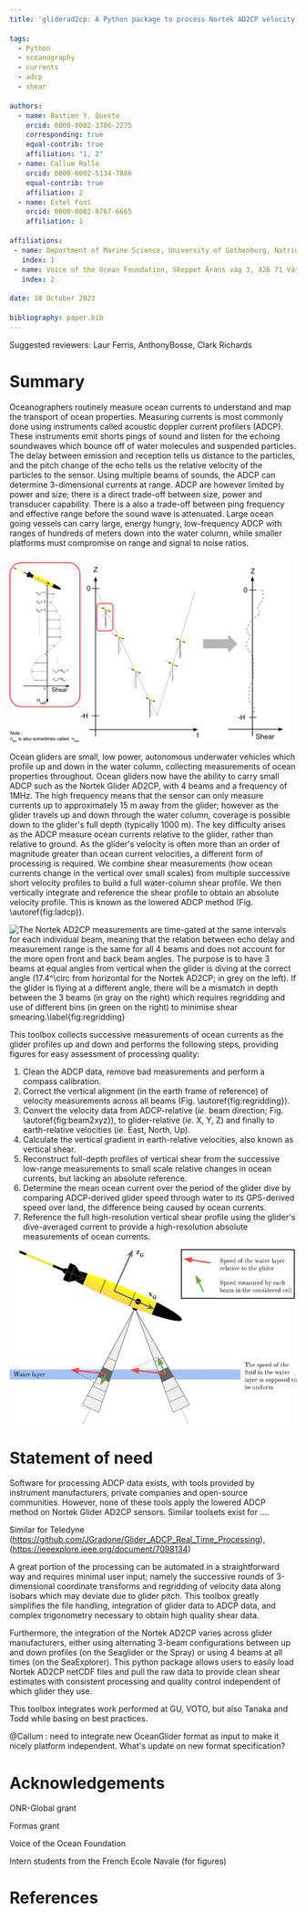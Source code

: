 ```yaml
---
title: 'gliderad2cp: A Python package to process Nortek AD2CP velocity profiles from gliders'

tags:
  - Python
  - oceanography
  - currents
  - adcp
  - shear

authors:
  - name: Bastien Y. Queste
    orcid: 0000-0002-3786-2275
    corresponding: true
    equal-contrib: true
    affiliation: "1, 2"
  - name: Callum Rollo
    orcid: 0000-0002-5134-7886
    equal-contrib: true
    affiliation: 2
  - name: Estel Font
    orcid: 0000-0002-8767-6665
    affiliation: 1

affiliations:
 - name: Department of Marine Science, University of Gothenburg, Natrium, Box 463, 405 30 Göteborg, Sweden
   index: 1
 - name: Voice of the Ocean Foundation, Skeppet Ärans väg 3, 426 71 Västra Frölunda, Sweden 
   index: 2

date: 18 October 2023

bibliography: paper.bib
---
```


Suggested reviewers: Laur Ferris, AnthonyBosse, Clark Richards

# Summary

Oceanographers routinely measure ocean currents to understand and map the transport of ocean properties. Measuring currents is most commonly done using instruments called acoustic doppler current profilers (ADCP). These instruments emit shorts pings of sound and listen for the echoing soundwaves which bounce off of water molecules and suspended particles. The delay between emission and reception tells us distance to the particles, and the pitch change of the echo tells us the relative velocity of the particles to the sensor. Using multiple beams of sounds, the ADCP can determine 3-dimensional currents at range. ADCP are however limited by power and size; there is a direct trade-off between size, power and transducer capability. There is a also a trade-off between ping frequency and effective range before the sound wave is attenuated. Large ocean going vessels can carry large, energy hungry, low-frequency ADCP with ranges of hundreds of meters down into the water column, while smaller platforms must compromise on range and signal to noise ratios.

![L-ADCP method.\label{fig:ladcp}](paper_figures/lADCP.png)

Ocean gliders are small, low power, autonomous underwater vehicles which profile up and down in the water column, collecting measurements of ocean properties throughout. Ocean gliders now have the ability to carry small ADCP such as the Nortek Glider AD2CP, with 4 beams and a frequency of 1MHz. The high frequency means that the sensor can only measure currents up to approximately 15 m away from the glider; however as the glider travels up and down through the water column, coverage is possible down to the glider's full depth (typically 1000 m). The key difficulty arises as the ADCP measure ocean currents relative to the glider, rather than relative to ground. As the glider's velocity is often more than an order of magnitude greater than ocean current velocities, a different form of processing is required. We combine shear measurements (how ocean currents change in the vertical over small scales) from multiple successive short velocity profiles to build a full water-column shear profile. We then vertically integrate and reference the shear profile to obtain an absolute velocity profile. This is known as the lowered ADCP method (Fig. \autoref{fig:ladcp}). 

![The Nortek AD2CP measurements are time-gated at the same intervals for each individual beam, meaning that the relation between echo delay and measurement range is the same for all 4 beams and does not account for the more open front and back beam angles. The purpose is to have 3 beams at equal angles from vertical when the glider is diving at the correct angle (17.4$$^\circ$$ from horizontal for the Nortek AD2CP; in grey on the left). If the glider is flying at a different angle, there will be a mismatch in depth between the 3 beams (in gray on the right) which requires regridding and use of different bins (in green on the right) to minimise shear smearing.\label{fig:regridding}](paper_figures/regridding.png)


This toolbox collects successive measurements of ocean currents as the glider profiles up and down and performs the following steps, providing figures for easy assessment of processing quality:
1. Clean the ADCP data, remove bad measurements and perform a compass calibration.
2. Correct the vertical alignment (in the earth frame of reference) of velocity measurements across all beams (Fig. \autoref{fig:regridding}).
3. Convert the velocity data from ADCP-relative (*ie*. beam direction; Fig. \autoref{fig:beam2xyz}), to glider-relative (*ie*. X, Y, Z) and finally to earth-relative velocities (*ie*. East, North, Up).
4. Calculate the vertical gradient in earth-relative velocities, also known as vertical shear.
5. Reconstruct full-depth profiles of vertical shear from the successive low-range measurements to small scale relative changes in ocean currents, but lacking an absolute reference.
6. Determine the mean ocean current over the period of the glider dive by comparing ADCP-derived glider speed through water to its GPS-derived speed over land, the difference being caused by ocean currents.
7. Reference the full high-resolution vertical shear profile using the glider's dive-averaged current to provide a high-resolution absolute measurements of ocean currents.


![ADCP beams measure the along-beam velocity which needs to be converted to X,Y,Z velocities relative to teh glider's frame of reference. The coordinate transform matrix is specific to each instrument as it is defined by the angle of the different beams relative to the glider.\label{fig:beam2xyz}](paper_figures/beam2xyz.png)

# Statement of need

Software for processing ADCP data exists, with tools provided by instrument manufacturers, private companies and open-source communities. However, none of these tools apply the lowered ADCP method on Nortek Glider AD2CP sensors. Similar toolsets exist for ....

Similar for Teledyne (https://github.com/JGradone/Glider_ADCP_Real_Time_Processing), (https://ieeexplore.ieee.org/document/7098134)

A great portion of the processing can be automated in a straightforward way and requires minimal user input; namely the successive rounds of 3-dimensional coordinate transforms and regridding of velocity data along isobars which may deviate due to glider pitch. This toolbox greatly simplifies the file handling, integration of glider data to ADCP data, and complex trigonometry necessary to obtain high quality shear data.

Furthermore, the integration of the Nortek AD2CP varies across glider manufacturers, either using alternating 3-beam configurations between up and down profiles (on the Seaglider or the Spray) or using 4 beams at all times (on the SeaExplorer). This python package allows users to easily load Nortek AD2CP netCDF files and pull the raw data to provide clean shear estimates with consistent processing and quality control independent of which glider they use.

This toolbox integrates work performed at GU, VOTO, but also Tanaka and Todd while basing on best practices.

@Callum : need to integrate new OceanGlider format as input to make it nicely platform independent. What's update on new format specification?

# Acknowledgements

ONR-Global grant

Formas grant

Voice of the Ocean Foundation

Intern students from the French Ecole Navale (for figures)

# References
